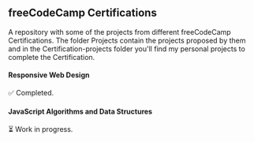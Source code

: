 ## freeCodeCamp Certifications  
A repository with some of the projects from different freeCodeCamp Certifications. The folder Projects contain the projects proposed by them and in the Certification-projects folder you'll find my personal projects to complete the Certification. 

#### Responsive Web Design
:white_check_mark: Completed.

#### JavaScript Algorithms and Data Structures
:hourglass_flowing_sand: Work in progress.
